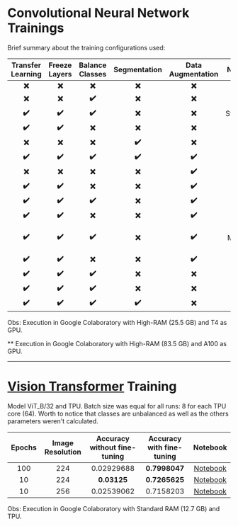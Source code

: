 # Convolutional Neural Network Trainings

Brief summary about the training configurations used:

Transfer Learning | Freeze Layers | Balance Classes | Segmentation | Data Augmentation | Normalization | Custom Optimizer | Callback | ConvNeXt | ResNetV2 | Xception
:---: | :---: | :---: | :---: | :---: | :---: | :---: | :---: | :---: | :---: | :---:
**:x:** | **:x:** | **:x:** | **:x:** | **:x:** | **:x:** | **:x:** | **:x:** | [Notebook](convnext/convNextRaw.ipynb) | [Notebook](resnetv2/resNetRaw.ipynb) | [Notebook](xception/xceptionRaw.ipynb)
**:x:** | **:x:** | **:heavy_check_mark:** | **:x:** | **:x:** | **:x:** | **:x:** | **:x:** | [Notebook](convnext/convnextRawBalanced.ipynb) | [Notebook](resnetv2/resnetRawBalanced.ipynb) | [Notebook](xception/xceptionRawBalanced.ipynb)
**:heavy_check_mark:** | **:heavy_check_mark:** | **:heavy_check_mark:** | **:x:** | **:x:** | StandardScaler | **:x:** | **:x:** | [Notebook](convnext/convnextBalancedNormTransf.ipynb) | [Notebook](resnetv2/resnetBalancedNormTransf.ipynb) | [Notebook](xception/xceptionBalancedNormTransf.ipynb)**
**:heavy_check_mark:** | **:heavy_check_mark:** | **:x:** | **:x:** | **:x:** | **:x:** | **:x:** | **:x:** | [Notebook](convnext/convnextTransf.ipynb) | [Notebook](resnetv2/resnetTransf.ipynb) | [Notebook](xception/xceptionTransf.ipynb)
**:x:** | **:x:** | **:x:** | **:heavy_check_mark:** | **:x:** | **:x:** | **:x:** | **:x:** | [Notebook](convnext/convnextSegmentation.ipynb) | [Notebook](resnetv2/resnetSegmentation.ipynb) | [Notebook](xception/xceptionSegmentation.ipynb)
**:heavy_check_mark:** | **:heavy_check_mark:** | **:heavy_check_mark:** | **:heavy_check_mark:** | **:heavy_check_mark:** | **:x:** | **:heavy_check_mark:** | **:x:** | [Notebook](convnext/convnextAll.ipynb)** | [Notebook](resnetv2/resnetAll.ipynb)** | [Notebook](xception/xceptionAll.ipynb)**
**:x:** | **:x:** | **:x:** | **:x:** | **:heavy_check_mark:** | **:x:** | **:x:** | **:x:** | [Notebook](convnext/convnextDataaugmentation.ipynb)** | [Notebook](resnetv2/resnetDataaugmentation.ipynb)** | [Notebook](xception/xceptionDataaugmentation.ipynb)**
**:heavy_check_mark:** | **:heavy_check_mark:** | **:x:** | **:x:** | **:heavy_check_mark:** | **:x:** | **:x:** | **:x:** | [Notebook](convnext/convnextDataAugmentationTransf.ipynb)** | [Notebook](resnetv2/resnetDataAugmentationTransf.ipynb)** | [Notebook](xception/xceptionDataAugmentationTransf.ipynb)**
**:heavy_check_mark:** | **:heavy_check_mark:** | **:heavy_check_mark:** | **:x:** | **:heavy_check_mark:** | **:x:** | **:x:** | **:x:** | [Notebook](convnext/convnextDataAugmentationTransfBalanced.ipynb)** | [Notebook](resnetv2/resnetDataAugmentationTransfBalanced.ipynb)** | [Notebook](xception/xceptionDataAugmentationTransfBalanced.ipynb)**
**:heavy_check_mark:** | **:heavy_check_mark:** | **:x:** | **:x:** | **:heavy_check_mark:** | **:x:** | **:x:** | **:x:** | [Notebook](convnext/convnextDataAugmentationTransf.ipynb)** | [Notebook](resnetv2/resnetDataAugmentationTransf.ipynb)** | [Notebook](xception/xceptionDataAugmentationTransf.ipynb)**
**:heavy_check_mark:** | **:heavy_check_mark:** | **:heavy_check_mark:** | **:x:** | **:heavy_check_mark:** | MinMaxScaler | **:heavy_check_mark:** | **:x:** | [Notebook](convnext/ConvnextDataAugTransfBalMinMaxOpt.ipynb)** | [Notebook](resnetv2/ResnetDataAugTransfBalMinMaxOpt.ipynb)** | Not trained due to low RAM**
**:heavy_check_mark:** | **:heavy_check_mark:** | **:x:** | **:x:** | **:heavy_check_mark:** | **:x:** | **:heavy_check_mark:** | **:x:** | [Notebook](convnext/convnextDataAugTransfBalOpt.ipynb)** | [Notebook](resnetv2/resnetDataAugTransfBalOpt.ipynb)** | [Notebook](xception/xceptionDataAugTransfBalOpt.ipynb)**
**:heavy_check_mark:** | **:heavy_check_mark:** | **:heavy_check_mark:** | **:x:** | **:x:** | **:x:** | **:x:** | **:x:** | [Notebook](convnext/convnextTransfBal.ipynb)** | [Notebook](resnetv2/resnetTransfBal.ipynb)** | [Notebook](xception/xceptionTransfBal.ipynb)**
**:heavy_check_mark:** | **:heavy_check_mark:** | **:heavy_check_mark:** | **:x:** | **:x:** | **:x:** | **:heavy_check_mark:** | **:x:** | [Notebook](convnext/convnextTransfBalOpt.ipynb)** | [Notebook](resnetv2/resnetTransfBalOpt.ipynb)** | [Notebook](xception/xceptionTransfBalOpt.ipynb)**
**:heavy_check_mark:** | **:heavy_check_mark:** | **:heavy_check_mark:** | **:heavy_check_mark:** | **:x:** | **:x:** | **:heavy_check_mark:** | **:x:** | [Notebook](convnext/convnextTransfBalSegOpt.ipynb)** | [Notebook](resnetv2/resnetTransfBalSegOpt.ipynb)** | [Notebook](xception/xceptionTransfBalSegOpt.ipynb)**

Obs: Execution in Google Colaboratory with High-RAM (25.5 GB) and T4 as GPU.

** Execution in Google Colaboratory with High-RAM (83.5 GB) and A100 as GPU.
___
# [Vision Transformer](https://github.com/google-research/vision_transformer) Training

Model ViT_B/32 and TPU.
Batch size was equal for all runs: 8 for each TPU core (64). Worth to notice that classes are unbalanced as well as the others parameters weren't calculated.

Epochs | Image Resolution | Accuracy without fine-tuning | Accuracy with fine-tuning | Notebook
:---: | :---: | :---: | :---: | :---:
100 | 224 | 0.02929688 | **0.7998047** | [Notebook](visionTransformers/VIT100epochs.ipynb)
10 | 224 | **0.03125** | **0.7265625** | [Notebook](visionTransformers/VIT.ipynb)
10 | 256 | 0.02539062 | 0.7158203 | [Notebook](visionTransformers/VIT256.ipynb)


Obs: Execution in Google Colaboratory with Standard RAM (12.7 GB) and TPU.